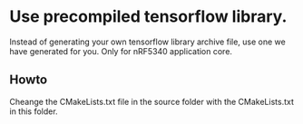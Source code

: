 # Use precompiled tensorflow library.
Instead of generating your own tensorflow library archive file, use one we have generated for you. Only for nRF5340 application core.

## Howto
Cheange the CMakeLists.txt file in the source folder with the CMakeLists.txt in this folder.
